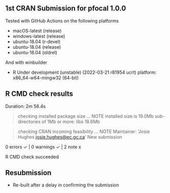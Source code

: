 ## 1st CRAN Submission for pfocal 1.0.0

Tested with GitHub Actions on the following platforms
- macOS-latest (release)
- windows-latest (release)
- ubuntu-18.04 (r-devel)
- ubuntu-18.04 (release)
- ubuntu-18.04 (oldrel) 

And with winbuilder
-  R Under development (unstable) (2022-03-21 r81954 ucrt) platform: x86_64-w64-mingw32 (64-bit)

## R CMD check results
Duration: 2m 56.4s

> checking installed package size ... NOTE
    installed size is 19.0Mb
    sub-directories of 1Mb or more:
      libs  18.6Mb

> checking CRAN incoming feasibility ... NOTE
    Maintainer: 'Josie Hughes <josie.hughes@ec.gc.ca>'
    New submission

0 errors ✓ | 0 warnings ✓ | 2 note x

R CMD check succeeded

## Resubmission

* Re-built after a delay in confirming the submission